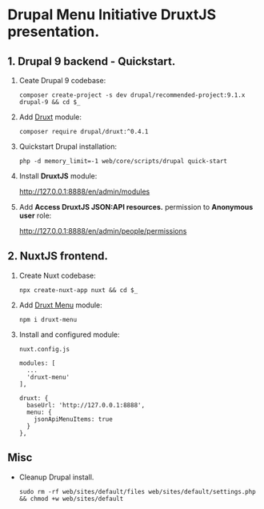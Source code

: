 # Drupal Menu Initiative DruxtJS presentation.

## 1. Drupal 9 backend - Quickstart.

1. Ceate Drupal 9 codebase:

   `composer create-project -s dev drupal/recommended-project:9.1.x drupal-9 && cd $_`

2. Add [Druxt](https://www.drupal.org/project/druxt) module:

    `composer require drupal/druxt:^0.4.1`

3. Quickstart Drupal installation:

    `php -d memory_limit=-1 web/core/scripts/drupal quick-start`

4. Install **DruxtJS** module:

    http://127.0.0.1:8888/en/admin/modules

5. Add **Access DruxtJS JSON:API resources.** permission to **Anonymous user** role:

    http://127.0.0.1:8888/en/admin/people/permissions


## 2. NuxtJS frontend.

1. Create Nuxt codebase:

    `npx create-nuxt-app nuxt && cd $_`

2. Add [Druxt Menu](https://menu.druxtjs.org) module:

    `npm i druxt-menu`

3. Install and configured module:

    `nuxt.config.js`
    ```
    modules: [
      ...
      'druxt-menu'
    ],

    druxt: {
      baseUrl: 'http://127.0.0.1:8888',
      menu: {
        jsonApiMenuItems: true
      }
    },
    ```


## Misc

- Cleanup Drupal install.

  `sudo rm -rf web/sites/default/files web/sites/default/settings.php && chmod +w web/sites/default`
